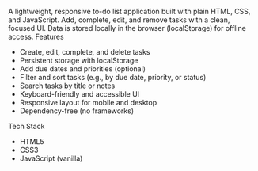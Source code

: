 A lightweight, responsive to-do list application built with plain HTML, CSS, and JavaScript. Add, complete, edit, and remove tasks with a clean, focused UI. Data is stored locally in the browser (localStorage) for offline access.
Features
- Create, edit, complete, and delete tasks
- Persistent storage with localStorage
- Add due dates and priorities (optional)
- Filter and sort tasks (e.g., by due date, priority, or status)
- Search tasks by title or notes
- Keyboard-friendly and accessible UI
- Responsive layout for mobile and desktop
- Dependency-free (no frameworks)

Tech Stack
- HTML5
- CSS3
- JavaScript (vanilla)
